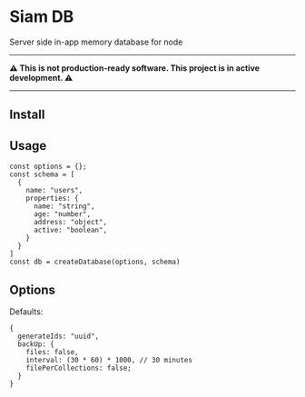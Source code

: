 # Siam DB
Server side in-app memory database for node


---

**⚠️ This is not production-ready software. This project is in active development. ⚠️**

---

## Install


## Usage
```
const options = {};
const schema = [
  {
    name: "users",
    properties: {
      name: "string",
      age: "number",
      address: "object",
      active: "boolean",
    }
  }
]
const db = createDatabase(options, schema)
```

## Options

Defaults:

```
{
  generateIds: "uuid",
  backUp: {
    files: false,
    interval: (30 * 60) * 1000, // 30 minutes
    filePerCollections: false;
  }
}
```
